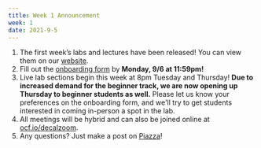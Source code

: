 ```yaml
---
title: Week 1 Announcement
week: 1
date: 2021-9-5
---
```


1.  The first week’s labs and lectures have been released! You can view them on our [website](decal.ocf.io).
2. Fill out the [onboarding form](https://docs.google.com/forms/d/1JR4Jl-gsWUU8gjRdftze9pSQI7g09BSWlySByMuzKLI/edit) by **Monday, 9/6 at 11:59pm!** 
2.  Live lab sections begin this week at 8pm Tuesday and Thursday! **Due to increased demand for the beginner track, we are now opening up Thursday to beginner students as well.** Please let us know your preferences on the onboarding form, and we'll try to get students interested in coming in-person a spot in the lab.
3.  All meetings will be hybrid and can also be joined online at [ocf.io/decalzoom](https://ocf.io/decalzoom).
4.  Any questions? Just make a post on [Piazza](https://piazza.com/class/kp7hxhi8kd221n)!
